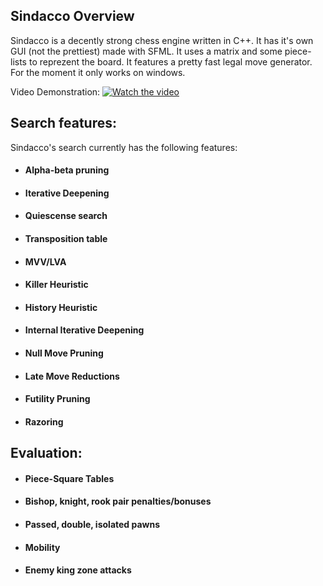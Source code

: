 ## Sindacco Overview

Sindacco is a decently strong chess engine written in C++. It has it's own GUI (not the prettiest)
made with SFML. It uses a matrix and some piece-lists to reprezent the board. It features a pretty 
fast legal move generator.  For the moment it only works on windows.

Video Demonstration:
[![Watch the video](https://img.youtube.com/vi/IRIjlm6xMvQ/maxresdefault.jpg)](https://youtu.be/IRIjlm6xMvQ)

## Search features:

Sindacco's search currently has the following features:

* #### Alpha-beta pruning
* #### Iterative Deepening
* #### Quiescense search
* #### Transposition table
* #### MVV/LVA
* #### Killer Heuristic
* #### History Heuristic
* #### Internal Iterative Deepening
* #### Null Move Pruning
* #### Late Move Reductions
* #### Futility Pruning
* #### Razoring

## Evaluation:

* #### Piece-Square Tables
* #### Bishop, knight, rook pair penalties/bonuses
* #### Passed, double, isolated pawns
* #### Mobility
* #### Enemy king zone attacks
